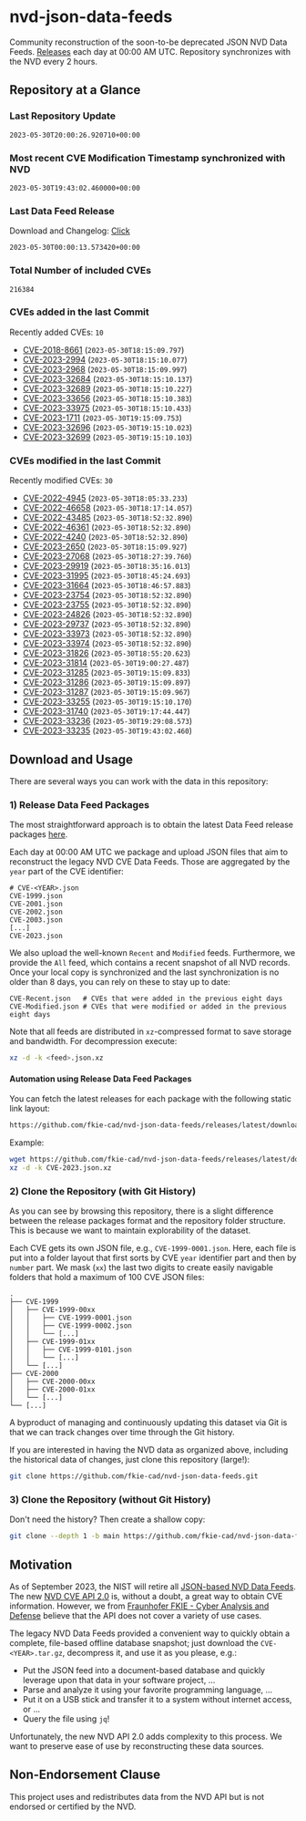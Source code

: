 # nvd-json-data-feeds

Community reconstruction of the soon-to-be deprecated JSON NVD Data Feeds. 
[Releases](https://github.com/fkie-cad/nvd-json-data-feeds/releases/latest) each day at 00:00 AM UTC.
Repository synchronizes with the NVD every 2 hours.

## Repository at a Glance

### Last Repository Update

```plain
2023-05-30T20:00:26.920710+00:00
```

### Most recent CVE Modification Timestamp synchronized with NVD

```plain
2023-05-30T19:43:02.460000+00:00
```

### Last Data Feed Release

Download and Changelog: [Click](https://github.com/fkie-cad/nvd-json-data-feeds/releases/latest)

```plain
2023-05-30T00:00:13.573420+00:00
```

### Total Number of included CVEs

```plain
216384
```

### CVEs added in the last Commit

Recently added CVEs: `10`

* [CVE-2018-8661](CVE-2018/CVE-2018-86xx/CVE-2018-8661.json) (`2023-05-30T18:15:09.797`)
* [CVE-2023-2994](CVE-2023/CVE-2023-29xx/CVE-2023-2994.json) (`2023-05-30T18:15:10.077`)
* [CVE-2023-2968](CVE-2023/CVE-2023-29xx/CVE-2023-2968.json) (`2023-05-30T18:15:09.997`)
* [CVE-2023-32684](CVE-2023/CVE-2023-326xx/CVE-2023-32684.json) (`2023-05-30T18:15:10.137`)
* [CVE-2023-32689](CVE-2023/CVE-2023-326xx/CVE-2023-32689.json) (`2023-05-30T18:15:10.227`)
* [CVE-2023-33656](CVE-2023/CVE-2023-336xx/CVE-2023-33656.json) (`2023-05-30T18:15:10.383`)
* [CVE-2023-33975](CVE-2023/CVE-2023-339xx/CVE-2023-33975.json) (`2023-05-30T18:15:10.433`)
* [CVE-2023-1711](CVE-2023/CVE-2023-17xx/CVE-2023-1711.json) (`2023-05-30T19:15:09.753`)
* [CVE-2023-32696](CVE-2023/CVE-2023-326xx/CVE-2023-32696.json) (`2023-05-30T19:15:10.023`)
* [CVE-2023-32699](CVE-2023/CVE-2023-326xx/CVE-2023-32699.json) (`2023-05-30T19:15:10.103`)


### CVEs modified in the last Commit

Recently modified CVEs: `30`

* [CVE-2022-4945](CVE-2022/CVE-2022-49xx/CVE-2022-4945.json) (`2023-05-30T18:05:33.233`)
* [CVE-2022-46658](CVE-2022/CVE-2022-466xx/CVE-2022-46658.json) (`2023-05-30T18:17:14.057`)
* [CVE-2022-43485](CVE-2022/CVE-2022-434xx/CVE-2022-43485.json) (`2023-05-30T18:52:32.890`)
* [CVE-2022-46361](CVE-2022/CVE-2022-463xx/CVE-2022-46361.json) (`2023-05-30T18:52:32.890`)
* [CVE-2022-4240](CVE-2022/CVE-2022-42xx/CVE-2022-4240.json) (`2023-05-30T18:52:32.890`)
* [CVE-2023-2650](CVE-2023/CVE-2023-26xx/CVE-2023-2650.json) (`2023-05-30T18:15:09.927`)
* [CVE-2023-27068](CVE-2023/CVE-2023-270xx/CVE-2023-27068.json) (`2023-05-30T18:27:39.760`)
* [CVE-2023-29919](CVE-2023/CVE-2023-299xx/CVE-2023-29919.json) (`2023-05-30T18:35:16.013`)
* [CVE-2023-31995](CVE-2023/CVE-2023-319xx/CVE-2023-31995.json) (`2023-05-30T18:45:24.693`)
* [CVE-2023-31664](CVE-2023/CVE-2023-316xx/CVE-2023-31664.json) (`2023-05-30T18:46:57.883`)
* [CVE-2023-23754](CVE-2023/CVE-2023-237xx/CVE-2023-23754.json) (`2023-05-30T18:52:32.890`)
* [CVE-2023-23755](CVE-2023/CVE-2023-237xx/CVE-2023-23755.json) (`2023-05-30T18:52:32.890`)
* [CVE-2023-24826](CVE-2023/CVE-2023-248xx/CVE-2023-24826.json) (`2023-05-30T18:52:32.890`)
* [CVE-2023-29737](CVE-2023/CVE-2023-297xx/CVE-2023-29737.json) (`2023-05-30T18:52:32.890`)
* [CVE-2023-33973](CVE-2023/CVE-2023-339xx/CVE-2023-33973.json) (`2023-05-30T18:52:32.890`)
* [CVE-2023-33974](CVE-2023/CVE-2023-339xx/CVE-2023-33974.json) (`2023-05-30T18:52:32.890`)
* [CVE-2023-31826](CVE-2023/CVE-2023-318xx/CVE-2023-31826.json) (`2023-05-30T18:55:20.623`)
* [CVE-2023-31814](CVE-2023/CVE-2023-318xx/CVE-2023-31814.json) (`2023-05-30T19:00:27.487`)
* [CVE-2023-31285](CVE-2023/CVE-2023-312xx/CVE-2023-31285.json) (`2023-05-30T19:15:09.833`)
* [CVE-2023-31286](CVE-2023/CVE-2023-312xx/CVE-2023-31286.json) (`2023-05-30T19:15:09.897`)
* [CVE-2023-31287](CVE-2023/CVE-2023-312xx/CVE-2023-31287.json) (`2023-05-30T19:15:09.967`)
* [CVE-2023-33255](CVE-2023/CVE-2023-332xx/CVE-2023-33255.json) (`2023-05-30T19:15:10.170`)
* [CVE-2023-31740](CVE-2023/CVE-2023-317xx/CVE-2023-31740.json) (`2023-05-30T19:17:44.447`)
* [CVE-2023-33236](CVE-2023/CVE-2023-332xx/CVE-2023-33236.json) (`2023-05-30T19:29:08.573`)
* [CVE-2023-33235](CVE-2023/CVE-2023-332xx/CVE-2023-33235.json) (`2023-05-30T19:43:02.460`)


## Download and Usage

There are several ways you can work with the data in this repository:

### 1) Release Data Feed Packages

The most straightforward approach is to obtain the latest Data Feed release packages [here](https://github.com/fkie-cad/nvd-json-data-feeds/releases/latest).

Each day at 00:00 AM UTC we package and upload JSON files that aim to reconstruct the legacy NVD CVE Data Feeds.
Those are aggregated by the `year` part of the CVE identifier:

```
# CVE-<YEAR>.json
CVE-1999.json
CVE-2001.json
CVE-2002.json
CVE-2003.json
[...]
CVE-2023.json
```

We also upload the well-known `Recent` and `Modified` feeds.
Furthermore, we provide the `All` feed, which contains a recent snapshot of all NVD records.
Once your local copy is synchronized and the last synchronization is no older than 8 days, you can rely on these to stay up to date:

```plain
CVE-Recent.json   # CVEs that were added in the previous eight days
CVE-Modified.json # CVEs that were modified or added in the previous eight days
```

Note that all feeds are distributed in `xz`-compressed format to save storage and bandwidth.
For decompression execute:

```sh
xz -d -k <feed>.json.xz
```


#### Automation using Release Data Feed Packages

You can fetch the latest releases for each package with the following static link layout:

```sh
https://github.com/fkie-cad/nvd-json-data-feeds/releases/latest/download/CVE-<YEAR>.json.xz
```

Example:

```sh
wget https://github.com/fkie-cad/nvd-json-data-feeds/releases/latest/download/CVE-2023.json.xz
xz -d -k CVE-2023.json.xz
```

### 2) Clone the Repository (with Git History)

As you can see by browsing this repository, there is a slight difference between the release packages format and the repository folder structure.
This is because we want to maintain explorability of the dataset.

Each CVE gets its own JSON file, e.g., `CVE-1999-0001.json`.
Here, each file is put into a folder layout that first sorts by CVE `year` identifier part and then by `number` part.
We mask (`xx`) the last two digits to create easily navigable folders that hold a maximum of 100 CVE JSON files:

```plain
.
├── CVE-1999
│   ├── CVE-1999-00xx
│   │   ├── CVE-1999-0001.json
│   │   ├── CVE-1999-0002.json
│   │   └── [...]
│   ├── CVE-1999-01xx
│   │   ├── CVE-1999-0101.json
│   │   └── [...]
│   └── [...]
├── CVE-2000
│   ├── CVE-2000-00xx
│   ├── CVE-2000-01xx
│   └── [...]
└── [...]
```

A byproduct of managing and continuously updating this dataset via Git is that we can track changes over time through the Git history.

If you are interested in having the NVD data as organized above, including the historical data of changes, just clone this repository (large!):

```sh
git clone https://github.com/fkie-cad/nvd-json-data-feeds.git
```

### 3) Clone the Repository (without Git History)

Don't need the history? Then create a shallow copy:

```sh
git clone --depth 1 -b main https://github.com/fkie-cad/nvd-json-data-feeds.git
```

## Motivation

As of September 2023, the NIST will retire all [JSON-based NVD Data Feeds](https://nvd.nist.gov/vuln/data-feeds#divRetirementBanner-1).
The new [NVD CVE API 2.0](https://nvd.nist.gov/developers/vulnerabilities) is, without a doubt, a great way to obtain CVE information.
However, we from [Fraunhofer FKIE - Cyber Analysis and Defense](https://www.fkie.fraunhofer.de/en/departments/cad.html) believe that the API does not cover a variety of use cases.

The legacy NVD Data Feeds provided a convenient way to quickly obtain a complete, file-based offline database snapshot; just download the `CVE-<YEAR>.tar.gz`, decompress it, and use it as you please, e.g.:

* Put the JSON feed into a document-based database and quickly leverage upon that data in your software project, ...
* Parse and analyze it using your favorite programming language, ...
* Put it on a USB stick and transfer it to a system without internet access, or ...
* Query the file using `jq`!

Unfortunately, the new NVD API 2.0 adds complexity to this process.
We want to preserve ease of use by reconstructing these data sources.

## Non-Endorsement Clause

This project uses and redistributes data from the NVD API but is not endorsed or certified by the NVD.